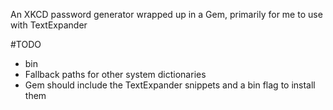An XKCD password generator wrapped up in a Gem, primarily for me to use with TextExpander

#TODO
*   bin 
*   Fallback paths for other system dictionaries
*   Gem should include the TextExpander snippets and a bin flag to install them

